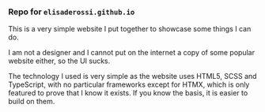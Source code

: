 ### Repo for `elisaderossi.github.io`

This is a very simple website I put together to showcase some things I can do.

I am not a designer and I cannot put on the internet a copy of some popular website either, so the UI sucks.

The technology I used is very simple as the website uses HTML5, SCSS and TypeScript, with no particular frameworks except for HTMX, which is only featured to prove that I know it exists.
If you know the basis, it is easier to build on them.
